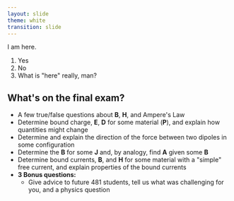 ```yaml
---
layout: slide
theme: white
transition: slide
---
```


<section data-markdown>

I am here.

1. Yes
2. No
3. What is "here" really, man?

</section>

<section data-markdown>

## What's on the final exam?

* A few true/false questions about $\mathbf{B}$, $\mathbf{H}$, and Ampere's Law
* Determine bound charge, $\mathbf{E}$, $\mathbf{D}$ for some material ($\mathbf{P}$), and explain how quantities might change
* Determine and explain the direction of the force between two dipoles in some configuration
* Determine the $\mathbf{B}$ for some $\mathbf{J}$ and, by analogy, find $\mathbf{A}$ given some $\mathbf{B}$
* Determine bound currents, $\mathbf{B}$, and $\mathbf{H}$ for some material with a "simple" free current, and explain properties of the bound currents
* **3 Bonus questions:**
  * Give advice to future 481 students, tell us what was challenging for you, and a physics question
</section>

